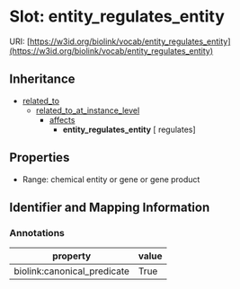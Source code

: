 # Slot: entity_regulates_entity

URI: [https://w3id.org/biolink/vocab/entity_regulates_entity](https://w3id.org/biolink/vocab/entity_regulates_entity)




## Inheritance

* [related_to](related_to.md)
    * [related_to_at_instance_level](related_to_at_instance_level.md)
        * [affects](affects.md)
            * **entity_regulates_entity** [ regulates]



## Properties

 * Range: chemical entity or gene or gene product



## Identifier and Mapping Information





### Annotations

| property | value |
| --- | --- |
| biolink:canonical_predicate | True |


